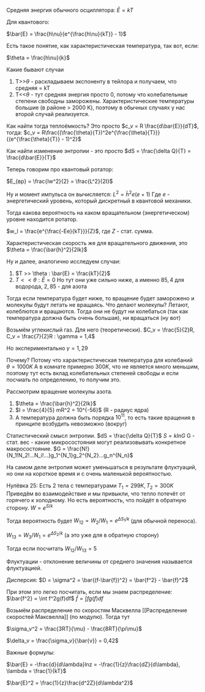 Средняя энергия обычного осциллятора:
$\bar{E} = kT$

Для квантового:

$\bar{E} = \frac{h\nu}{e^{\frac{h\nu}{kT}} - 1}$

Есть такое понятие, как характеристическая температура, так вот, если:

$\theta = \frac{h\nu}{k}$

Какие бывают случаи
1) T>>$\theta$ - раскладываем экспоненту в тейлора и получаем, что средняя = kT
2) T<<$\theta$ - тут средняя энергия просто 0, потому что колебательные степени свободны заморожены.
Характеристические температуры большие (в районе > 2000 K), поэтому в обычных случаях у нас второй случай реализуется.

Как найти тогда теплоёмкость? Это просто $c_v = R \frac{d\bar{E}}{dT}$, тогда:
$c_v = R\frac{(\frac{\theta}{T})^2e^{\frac{\theta}{T}}}{(e^{\frac{\theta}{T}} - 1)^2}$



Как найти изменение энтропии - это просто $dS = \frac{\delta Q}{T} = \frac{d\bar{E}}{T}$

Теперь говорим про квантовый ротатор:

$E_{вр} = \frac{Iw^2}{2} = \frac{L^2}{2I}$

Ну и момент импульса он вычисляется:
$L^2 = \bar{h}^2 e(e + 1)$
Где $e$ - энергетический уровень, который дискретный в квантовой механики.

Тогда какова вероятность на каком вращательном (энергетическом) уровне находится ротатор.

$w_l = \frac{e^{\frac{-Ee}{kT}}}{Z}$, где $Z$ - стат. сумма.

Характеристическая скорость же для вращательного движения, это $\theta = \frac{\bar{h}^2}{2Ik}$

Ну и далее, аналогично исследуем случаи:

1) $T >> \theta : \bar{E} = \frac{kT}{2}$
2) $T << \theta : \bar{E} = 0$
Но тут они уже сильно ниже, а именно $85,4$ для водорода, $2,85$ - для азота

Тогда если температура будет ниже, то вращение будет заморожено и молекулы будут летать не вращаясь.
Что делают молекулы? Летают, колеблются и вращаются.
Тогда они не будут ни колебаться (так как температура должна быть очень большая), ни вращаться (ну вот)

Возьмём углекислый газ.
Для него (теоретически).
$C_v = \frac{5}{2}R, C_v = \frac{7}{2}R : \gamma = 1,4$

Но экспериментально $\gamma = 1,29$

Почему? Потому что характеристическая температура для колебаний $\theta = 1000K$
А в комнате примерно $300 K$, что не является много меньшим, поэтому тут есть вклад колебательных степеней свободы и если посчиать по определению, то получим это.

Рассмотрим вращение молекулы азота.

1) $\theta = \frac{\bar{h}^2}{2Ik}$
2) $I = \frac{4}{5} mR^2 = 10^{-56}$ (R - радиус ядра)
3) А температура должна быть порядка $10^{11}$, то есть такие вращения в принципе возбудить невозможно (вокруг)

Статистический смысл энтропии.
$dS = \frac{\delta Q}{T}$
$S = klnG$
G - стат. вес - какие микросостояния могут реализовывать конкретное макросостояние.
$G = \frac{N!}{N_1!N_2!...N_i!...}g_1^{N_1}g_2^{N_2}...g_n^{N_n}$

На самом деле энтропия может уменьшаться в результате флуктуаций, но они на короткое время и с очень маленькой вероятностью.

Нулёвка 25:
Есть 2 тела с температурами $T_1 = 299 K, T_2 = 300K$
Приведём во взаимодействие и мы привыкли, что тепло потечёт от горячего к холодному.
Но есть вероятность, что пойдёт в обратную сторону.
$W = e^{S/k}$

Тогда вероятность будет $W_{12} = W_2 / W_1 = e^{\Delta S_1/k}$ (для обычной переноса).

$W_{13} = W_3/W_1 = e^{\Delta S_2/k}$ (а это уже для в обратную сторону)

Тогда если посчитать $W_{12}/W_{13} = 5$

Флуктуации - отклонение величины от среднего значения называется флуктуацией.

Дисперсия:
$D = \sigma^2 = \bar{(f-\bar{f})^2} = \bar{f^2} - \bar{f}^2$

При этом это легко посчитать, если мы знаем распределение:
$\bar{f^2} = \int f^2g(f)df$
$\bar{f} = \int fg(f)df$

Возьмём распределение по скоростям Масквелла [[Распределение скоростей Максвелла]] (по модулю). Тогда тут

$\sigma_v^2 = \frac{3RT}{\mu} - \frac{8RT}{\pi\mu}$

$\delta_v = \frac{\sigma_v}{\bar{v}} = 0,42$

Важные формулы:

$\bar{E} = -\frac{d}{d\lambda}lnz = -\frac{1}{z}\frac{dZ}{d\lambda}, \lambda = \frac{1}{kT}$

$\bar{E}^2 = \frac{1}{z}\frac{d^2Z}{d\lambda^2}$














